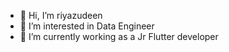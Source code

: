 - 👋 Hi, I’m riyazudeen
- 👀 I’m interested in Data Engineer
- 🌱 I’m currently working as a Jr Flutter developer

<!---
riyazudeen/riyazudeen is a ✨ special ✨ repository because its `README.md` (this file) appears on your GitHub profile.
You can click the Preview link to take a look at your changes.
--->
